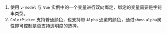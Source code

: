 1. 使用 `v-model` 与 `Vue` 实例中的一个变量进行双向绑定，绑定的变量需要是字符串类型。
2. `ColorPicker` 支持普通颜色，也支持带 `Alpha` 通道的颜色，通过`show-alpha`属性即可控制是否支持透明度的选择。